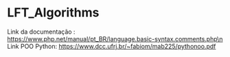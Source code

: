 # LFT_Algorithms
Link da documentação : https://www.php.net/manual/pt_BR/language.basic-syntax.comments.php\n
Link POO Python: https://www.dcc.ufrj.br/~fabiom/mab225/pythonoo.pdf
